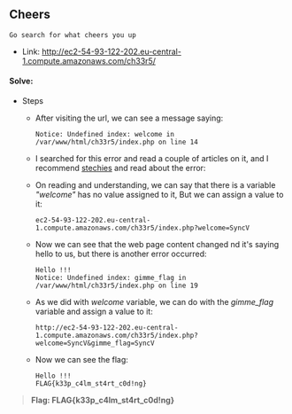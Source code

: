 ## Cheers
```
Go search for what cheers you up
```
- Link: http://ec2-54-93-122-202.eu-central-1.compute.amazonaws.com/ch33r5/


#### Solve:

- Steps

    - After visiting the url, we can see a message saying:
        ```
        Notice: Undefined index: welcome in /var/www/html/ch33r5/index.php on line 14
        ```
      
    - I searched for this error and read a couple of articles on it, and I recommend [stechies](https://www.stechies.com/undefined-index-error-php/) and read about the error:

    - On reading and understanding, we can say that there is a variable *"welcome"* has no value assigned to it, But we can assign a value to it:
        ```
        ec2-54-93-122-202.eu-central-1.compute.amazonaws.com/ch33r5/index.php?welcome=SyncV  
        ```

    - Now we can see that the web page content changed nd it's saying hello to us, but there is another error occurred:
        ```
        Hello !!!
        Notice: Undefined index: gimme_flag in /var/www/html/ch33r5/index.php on line 19
        ```

    - As we did with *welcome* variable, we can do with the *gimme_flag* variable and assign a value to it:
        ```
        http://ec2-54-93-122-202.eu-central-1.compute.amazonaws.com/ch33r5/index.php?welcome=SyncV&gimme_flag=SyncV
        ```
    
    - Now we can see the flag:
        ```
        Hello !!!
        FLAG{k33p_c4lm_st4rt_c0d!ng}
        ```

> **Flag: FLAG{k33p_c4lm_st4rt_c0d!ng}**